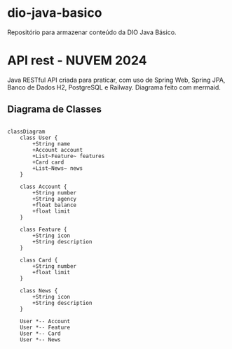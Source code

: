 # dio-java-basico
Repositório para armazenar conteúdo da DIO Java Básico.


# API rest - NUVEM 2024
Java RESTful API criada para praticar, com uso de Spring Web, Spring JPA, Banco de Dados H2, PostgreSQL e Railway.
Diagrama feito com mermaid.

## Diagrama de Classes

```mermaid

classDiagram
    class User {
        +String name
        +Account account
        +List~Feature~ features
        +Card card
        +List~News~ news
    }

    class Account {
        +String number
        +String agency
        +float balance
        +float limit
    }

    class Feature {
        +String icon
        +String description
    }

    class Card {
        +String number
        +float limit
    }

    class News {
        +String icon
        +String description
    }

    User *-- Account
    User *-- Feature
    User *-- Card
    User *-- News

